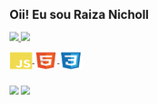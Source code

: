 ## Oii! Eu sou Raiza Nicholl
<div>
  <a href="https://github.com/raizanicholl">
  <img height="150em" src="https://github-readme-stats.vercel.app/api?username=raizanicholl&show_icons=true&theme=onedark&include_all_commits=true&count_private=true"/>
  <img height="140em  " src="https://github-readme-stats.vercel.app/api/top-langs/?username=raizanicholl&layout=compact&langs_count=7&theme=onedark"/>
</div>
  
  <div style="display: inline_block"><br>
  <img align="center" alt="Rafa-Js" height="30" width="40" src="https://raw.githubusercontent.com/devicons/devicon/master/icons/javascript/javascript-plain.svg">
  <img align="center" alt="Rafa-HTML" height="30" width="40" src="https://raw.githubusercontent.com/devicons/devicon/master/icons/html5/html5-original.svg">
  <img align="center" alt="Rafa-CSS" height="30" width="40" src="https://raw.githubusercontent.com/devicons/devicon/master/icons/css3/css3-original.svg">
</div>
<div>
  
  ##
  
   <a href="https://instagram.com/raizaprofeta" target="_blank"><img src="https://img.shields.io/badge/-Instagram-%23E4405F?style=for-the-badge&logo=instagram&logoColor=white" target="_blank"></a>
   <a href="https://www.linkedin.com/in/raiza-nicholl-8687a81b3" target="_blank"><img src="https://img.shields.io/badge/-LinkedIn-%230077B5?style=for-the-badge&logo=linkedin&logoColor=white" target="_blank"></a> 
  </div>
